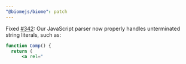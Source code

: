 ```yaml
---
"@biomejs/biome": patch
---
```


Fixed [#342](https://github.com/biomejs/biome/issues/342): Our JavaScript parser now properly handles unterminated string literals, such as:

```jsx
function Comp() {
  return (
      <a rel="
```

